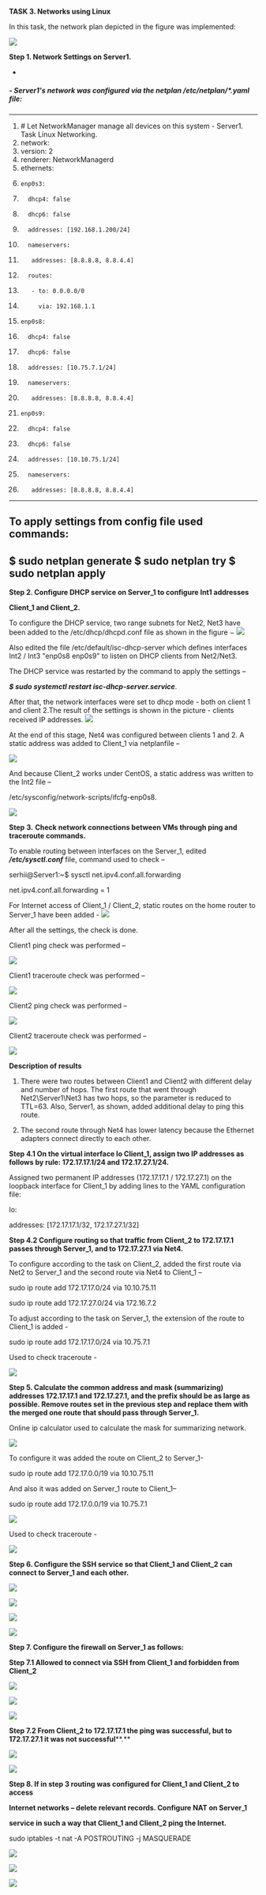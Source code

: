 **TASK 3. Networks using Linux**

In this task, the network plan depicted in the figure was implemented:

![](/Screenshot/001_Networking_plan.png)

**Step 1. Network Settings on Server1.**

-
##### - Server1's network was configured via the netplan /etc/netplan/\*.yaml file:
---
1. \# Let NetworkManager manage all devices on this system  - Server1. Task Linux Networking.
2. network:
3.   version: 2
4.   renderer: NetworkManagerd
5.   ethernets:
6.     enp0s3:
7.       dhcp4: false
8.       dhcp6: false
9.       addresses: [192.168.1.200/24]
10.       nameservers:
11.        addresses: [8.8.8.8, 8.8.4.4]
12.       routes:
13.        - to: 0.0.0.0/0
14.          via: 192.168.1.1
15.     enp0s8:
16.       dhcp4: false
17.       dhcp6: false
18.       addresses: [10.75.7.1/24]
19.       nameservers:
20.        addresses: [8.8.8.8, 8.8.4.4]
21.     enp0s9:
22.       dhcp4: false
23.       dhcp6: false
24.       addresses: [10.10.75.1/24]
25.       nameservers:
26.        addresses: [8.8.8.8, 8.8.4.4]
---
To apply settings from config file used commands:
---
\$ sudo netplan generate
\$ sudo netplan try
\$ sudo netplan apply
---
**Step 2. Configure DHCP service on Server\_1 to configure Int1 addresses**

**Client\_1 and Client\_2.**

To configure the DHCP service, two range subnets for Net2, Net3 have been added to the /etc/dhcp/dhcpd.conf file as shown in the figure − 
![](RackMultipart20230117-1-q0u80v_html_5bd4a78d0afe75fc.png)

Also edited the file /etc/default/isc-dhcp-server which defines interfaces Int2 / Int3 "enp0s8 enp0s9" to listen on DHCP clients from Net2/Net3.

The DHCP service was restarted by the command to apply the settings –

**_$ sudo systemctl restart isc-dhcp-server.service_**.

After that, the network interfaces were set to dhcp mode - both on client 1 and client 2.The result of the settings is shown in the picture - clients received IP addresses. ![](RackMultipart20230117-1-q0u80v_html_36b74bf6d3bed1b.png)

At the end of this stage, Net4 was configured between clients 1 and 2. A static address was added to Client\_1 via netplanfile –

![](RackMultipart20230117-1-q0u80v_html_2e23631776db5a.png)

And because Client\_2 works under CentOS, a static address was written to the Int2 file –

/etc/sysconfig/network-scripts/ifcfg-enp0s8.

![](RackMultipart20230117-1-q0u80v_html_c8e5ec16ff72d538.png)

**Step**  **3.**  **Check network connections between VMs through ping and traceroute commands.**

To enable routing between interfaces on the Server\_1, edited  **_/etc/sysctl.conf_**  file, command used to check –

serhii@Server1:~$ sysctl net.ipv4.conf.all.forwarding

net.ipv4.conf.all.forwarding = 1

For Internet access of Client\_1 / Client\_2, static routes on the home router to Server\_1 have been added - ![](RackMultipart20230117-1-q0u80v_html_38c09ed72e24bb4a.png)

After all the settings, the check is done.

Client1 ping check was performed –

![](RackMultipart20230117-1-q0u80v_html_51e294ae827059e2.png)

Client1 traceroute check was performed –

![](RackMultipart20230117-1-q0u80v_html_904bca5b98defa3b.png)

Client2 ping check was performed –

![](RackMultipart20230117-1-q0u80v_html_f5ae981cadfd2dc0.png)

Client2 traceroute check was performed –

![](RackMultipart20230117-1-q0u80v_html_f1a3c00842124289.png)

**Description of results**

1. There were two routes between Client1 and Client2 with different delay and number of hops. The first route that went through Net2\Server1\Net3 has two hops, so the parameter is reduced to TTL=63. Also, Server1, as shown, added additional delay to ping this route.

2. The second route through Net4 has lower latency because the Ethernet adapters connect directly to each other.

**Step 4.1 On the virtual interface lo Client\_1, assign two IP addresses as follows by rule: 172.17.17.1/24 and 172.17.27.1/24.**

Assigned two permanent IP addresses (172.17.17.1 / 172.17.27.1) on the loopback interface for Client\_1 by adding lines to the YAML configuration file:

lo:

addresses: [172.17.17.1/32, 172.17.27.1/32]

**Step 4.2 Configure routing so that traffic from Client\_2 to 172.17.17.1 passes through Server\_1, and to 172.17.27.1 via Net4.**

To configure according to the task on Client\_2, added the first route via Net2 to Server\_1 and the second route via Net4 to Client\_1 –

sudo ip route add 172.17.17.0/24 via 10.10.75.11

sudo ip route add 172.17.27.0/24 via 172.16.7.2

To adjust according to the task on Server\_1, the extension of the route to Client\_1 is added -

sudo ip route add 172.17.17.0/24 via 10.75.7.1

Used to check traceroute -

![](RackMultipart20230117-1-q0u80v_html_c0078f45773cb2f9.png)

**Step 5. Calculate the common address and mask (summarizing) addresses 172.17.17.1 and 172.17.27.1, and the prefix should be as large as possible. Remove routes set in the previous step and replace them with the merged one route that should pass through Server\_1.**

Online ip calculator used to calculate the mask for summarizing network.

![](RackMultipart20230117-1-q0u80v_html_c38bc9115269ede7.png)

To configure it was added the route on Client\_2 to Server\_1-

sudo ip route add 172.17.0.0/19 via 10.10.75.11

And also it was added on Server\_1 route to Client\_1–

sudo ip route add 172.17.0.0/19 via 10.75.7.1

![](RackMultipart20230117-1-q0u80v_html_500eacd5783d2f82.png)

Used to check traceroute -

![](RackMultipart20230117-1-q0u80v_html_2d06b18371f4513f.png)

**Step 6. Configure the SSH service so that Client\_1 and Client\_2 can connect to Server\_1 and each other.**

![](RackMultipart20230117-1-q0u80v_html_9dfacc15293f14cd.png)

![](RackMultipart20230117-1-q0u80v_html_6d419f37dd27f881.png)

![](RackMultipart20230117-1-q0u80v_html_730023dc3ee50d12.png)

![](RackMultipart20230117-1-q0u80v_html_cf2697d491f81dca.png)

**Step 7. Configure the firewall on Server\_1 as follows:**

**Step 7.1 Allowed to connect via SSH from Client\_1 and forbidden from Client\_2**

![](RackMultipart20230117-1-q0u80v_html_869ab6b186deba01.png)

![](RackMultipart20230117-1-q0u80v_html_b7c4b4bca210990.png)

![](RackMultipart20230117-1-q0u80v_html_cf239b2c7c2eab20.png)

**Step 7.2 From Client\_2 to 172.17.17.1 the ping was successful, but to 172.17.27.1 it was not successful****.**

![](RackMultipart20230117-1-q0u80v_html_4119118f0f216dd0.png)

![](RackMultipart20230117-1-q0u80v_html_24fdb3f4b79f9985.png)

**Step 8. If in step 3 routing was configured for Client\_1 and Client\_2 to access**

**Internet networks – delete relevant records. Configure NAT on Server\_1**

**service in such a way that Client\_1 and Client\_2 ping the Internet.**

sudo iptables -t nat -A POSTROUTING -j MASQUERADE

![](RackMultipart20230117-1-q0u80v_html_b4567216a996031e.png)

![](RackMultipart20230117-1-q0u80v_html_aa3e532cdec5a673.png)

![](RackMultipart20230117-1-q0u80v_html_651e47c3dfe2476c.png)